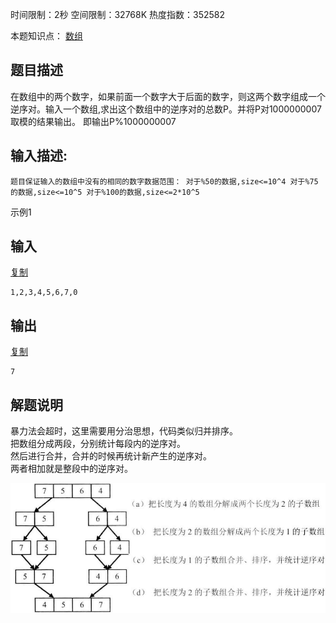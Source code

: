 时间限制：2秒 空间限制：32768K 热度指数：352582

本题知识点： [数组](https://www.nowcoder.com/questionCenter?questionTypes=000100&mutiTagIds=578)

## 题目描述

在数组中的两个数字，如果前面一个数字大于后面的数字，则这两个数字组成一个逆序对。输入一个数组,求出这个数组中的逆序对的总数P。并将P对1000000007取模的结果输出。 即输出P%1000000007

## 输入描述:

```
题目保证输入的数组中没有的相同的数字数据范围：	对于%50的数据,size<=10^4	对于%75的数据,size<=10^5	对于%100的数据,size<=2*10^5
```

示例1

## 输入

[复制](javascript:void(0);)

```
1,2,3,4,5,6,7,0
```

## 输出

[复制](javascript:void(0);)

```
7
```

## 解题说明

暴力法会超时，这里需要用分治思想，代码类似归并排序。  
把数组分成两段，分别统计每段内的逆序对。  
然后进行合并，合并的时候再统计新产生的逆序对。  
两者相加就是整段中的逆序对。

![image-20190723173645482](assets/image-20190723173645482-3874606.png)